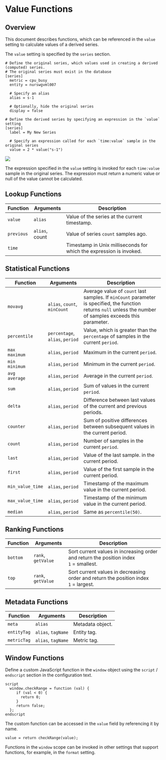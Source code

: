# Value Functions

## Overview

This document describes functions, which can be referenced in the `value` setting to calculate values of a derived series.

The `value` setting is specified by the `series` section.

```ls
# Define the original series, which values used in creating a derived (computed) series.
# The original series must exist in the database
[series]
  metric = cpu_busy
  entity = nurswgvml007

  # Specify an alias
  alias = s-1

  # Optionally, hide the original series
  display = false

# Define the derived series by specifying an expression in the `value` setting
[series]
  label = My New Series

  # Specify an expression called for each `time:value` sample in the original series
  value = 2 * value("s-1")
```

[![](./images/button.png)](https://apps.axibase.com/chartlab/ae6323aa)

The expression specified in the `value` setting is invoked for each `time:value` sample in the original series. The expression must return a numeric value or null of the value cannot be calculated.

## Lookup Functions

| Function | Arguments | Description |
|----------|-----------|-------------|
| `value` | `alias` | Value of the series at the current timestamp. |
| `previous` | `alias`, count | Value of series `count` samples ago. |
| `time` |  | Timestamp in Unix milliseconds for which the expression is invoked. |

## Statistical Functions

| Function | Arguments | Description |
|----------|-----------|-------------|
| `movavg` | `alias`, `count`, `minCount` | Average value of `count` last samples. If `minCount` parameter is specified, the function returns `null` unless the number of samples exceeds this parameter. |
| `percentile` | `percentage`, `alias`, `period` |  Value, which is greater than the `percentage` of samples in the current `period`.  |
| `max`<br>`maximum` | `alias`, `period` | Maximum in the current `period`. |
| `min`<br>`minimum` | `alias`, `period` | Minimum in the current `period`. |
| `avg`<br>`average` | `alias`, `period` | Average in the current `period`. |
| `sum` | `alias`, `period` | Sum of values in the current `period`. |
| `delta` | `alias`, `period` | Difference between last values of the current and previous periods. |
| `counter` | `alias`, `period`  | Sum of positive differences between subsequent values in the current period. |
| `count` | `alias`, `period` | Number of samples in the current `period`. |
| `last` | `alias`, `period` | Value of the last sample. in the current period. |
| `first` | `alias`, `period` | Value of the first sample in the current period. |
| `min_value_time` | `alias`, `period` | Timestamp of the maximum value in the current period. |
| `max_value_time` | `alias`, `period` | Timestamp of the minimum value in the current period. |
| `median` | `alias`, `period` | Same as `percentile(50)`. |

## Ranking Functions

| Function | Arguments | Description |
|----------|-----------|-------------|
| `bottom` | `rank`, `getValue` | Sort current values in increasing order and return the position index<br>`1` = smallest. |
| `top` | `rank`, `getValue` | Sort current values in decreasing order and return the position index<br>`1` = largest. |

## Metadata Functions

| Function | Arguments | Description |
|----------|-----------|-------------|
| `meta` | `alias` | Metadata object. |
| `entityTag` | `alias`, `tagName` | Entity tag. |
| `metricTag` | `alias`, `tagName` | Metric tag. |

## Window Functions

Define a custom JavaScript function in the `window` object using the `script` / `endscript` section in the configuration text.

```ls
script
  window.checkRange = function (val) {
     if (val < 0) {
       return 0;
     }
     return false;
  };
endscript
```

The custom function can be accessed in the `value` field by referencing it by name.

```ls
value = return checkRange(value);
```

Functions in the `window` scope can be invoked in other settings that support functions, for example, in the `format` setting.